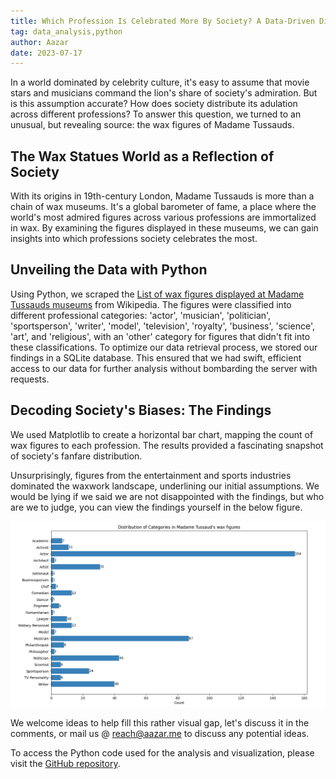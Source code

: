 ```yaml
---
title: Which Profession Is Celebrated More By Society? A Data-Driven Dive into Madame Tussauds
tag: data_analysis,python
author: Aazar
date: 2023-07-17
---
```


In a world dominated by celebrity culture, it's easy to assume that movie stars and musicians command the lion's share of society's admiration. But is this assumption accurate? How does society distribute its adulation across different professions? To answer this question, we turned to an unusual, but revealing source: the wax figures of Madame Tussauds.
## The Wax Statues World as a Reflection of Society
With its origins in 19th-century London, Madame Tussauds is more than a chain of wax museums. It's a global barometer of fame, a place where the world's most admired figures across various professions are immortalized in wax. By examining the figures displayed in these museums, we can gain insights into which professions society celebrates the most.
## Unveiling the Data with Python
Using Python, we scraped the [List of wax figures displayed at Madame Tussauds museums](https://en.wikipedia.org/wiki/List_of_wax_figures_displayed_at_Madame_Tussauds_museums) from Wikipedia. The figures were classified into different professional categories: 'actor', 'musician', 'politician', 'sportsperson', 'writer', 'model', 'television', 'royalty', 'business', 'science', 'art', and 'religious', with an 'other' category for figures that didn't fit into these classifications.
To optimize our data retrieval process, we stored our findings in a SQLite database. This ensured that we had swift, efficient access to our data for further analysis without bombarding the server with requests.
## Decoding Society's Biases: The Findings
We used Matplotlib  to create a horizontal bar chart, mapping the count of wax figures to each profession. The results provided a fascinating snapshot of society's fanfare distribution.

Unsurprisingly, figures from the entertainment and sports industries dominated the waxwork landscape, underlining our initial assumptions. We would be lying if we said we are not disappointed with the findings, but who are we to judge, you can view the findings yourself in the below figure.

![Distribution of Categories in Madame Tussaud's wax figures](https://raw.githubusercontent.com/44za12/random-experiments/main/distribution_of_categories_in_made_tussauds.png)

We welcome ideas to help fill this rather visual gap, let's discuss it in the comments, or mail us @ reach@aazar.me to discuss any potential ideas.

To access the Python code used for the analysis and visualization, please visit the [GitHub repository](https://github.com/44za12/random-experiments.git).

